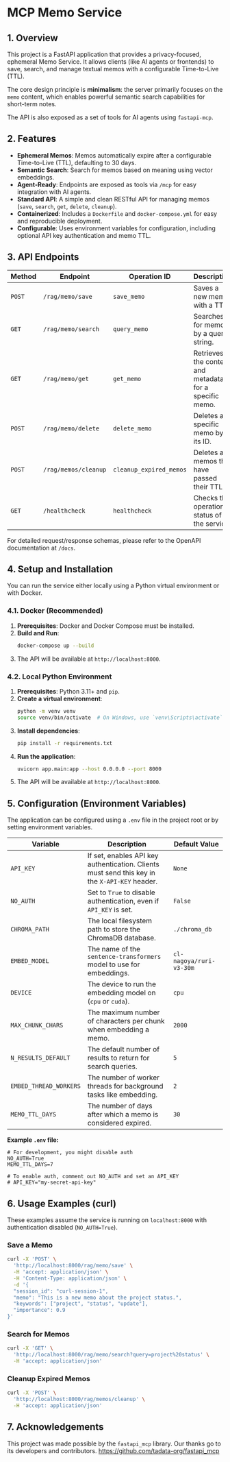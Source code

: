 # MCP Memo Service

## 1. Overview

This project is a FastAPI application that provides a privacy-focused, ephemeral Memo Service. It allows clients (like AI agents or frontends) to save, search, and manage textual memos with a configurable Time-to-Live (TTL).

The core design principle is **minimalism**: the server primarily focuses on the `memo` content, which enables powerful semantic search capabilities for short-term notes.

The API is also exposed as a set of tools for AI agents using `fastapi-mcp`.

## 2. Features

- **Ephemeral Memos**: Memos automatically expire after a configurable Time-to-Live (TTL), defaulting to 30 days.
- **Semantic Search**: Search for memos based on meaning using vector embeddings.
- **Agent-Ready**: Endpoints are exposed as tools via `/mcp` for easy integration with AI agents.
- **Standard API**: A simple and clean RESTful API for managing memos (`save`, `search`, `get`, `delete`, `cleanup`).
- **Containerized**: Includes a `Dockerfile` and `docker-compose.yml` for easy and reproducible deployment.
- **Configurable**: Uses environment variables for configuration, including optional API key authentication and memo TTL.

## 3. API Endpoints

| Method | Endpoint              | Operation ID            | Description                                        |
|--------|-----------------------|-------------------------|----------------------------------------------------|
| `POST` | `/rag/memo/save`      | `save_memo`             | Saves a new memo with a TTL.                       |
| `GET`  | `/rag/memo/search`    | `query_memo`            | Searches for memos by a query string.              |
| `GET`  | `/rag/memo/get`       | `get_memo`              | Retrieves the content and metadata for a specific memo. |
| `POST` | `/rag/memo/delete`    | `delete_memo`           | Deletes a specific memo by its ID.                 |
| `POST` | `/rag/memos/cleanup`  | `cleanup_expired_memos` | Deletes all memos that have passed their TTL.      |
| `GET`  | `/healthcheck`        | `healthcheck`           | Checks the operational status of the service.      |

For detailed request/response schemas, please refer to the OpenAPI documentation at `/docs`.

## 4. Setup and Installation

You can run the service either locally using a Python virtual environment or with Docker.

### 4.1. Docker (Recommended)

1.  **Prerequisites**: Docker and Docker Compose must be installed.
2.  **Build and Run**:
    ```bash
    docker-compose up --build
    ```
3.  The API will be available at `http://localhost:8000`.

### 4.2. Local Python Environment

1.  **Prerequisites**: Python 3.11+ and `pip`.
2.  **Create a virtual environment**:
    ```bash
    python -m venv venv
    source venv/bin/activate  # On Windows, use `venv\Scripts\activate`
    ```
3.  **Install dependencies**:
    ```bash
    pip install -r requirements.txt
    ```
4.  **Run the application**:
    ```bash
    uvicorn app.main:app --host 0.0.0.0 --port 8000
    ```
5.  The API will be available at `http://localhost:8000`.

## 5. Configuration (Environment Variables)

The application can be configured using a `.env` file in the project root or by setting environment variables.

| Variable                 | Description                                                              | Default Value            |
|--------------------------|--------------------------------------------------------------------------|--------------------------|
| `API_KEY`                | If set, enables API key authentication. Clients must send this key in the `X-API-KEY` header. | `None`                   |
| `NO_AUTH`                | Set to `True` to disable authentication, even if `API_KEY` is set.       | `False`                  |
| `CHROMA_PATH`            | The local filesystem path to store the ChromaDB database.                | `./chroma_db`            |
| `EMBED_MODEL`            | The name of the `sentence-transformers` model to use for embeddings.     | `cl-nagoya/ruri-v3-30m`  |
| `DEVICE`                 | The device to run the embedding model on (`cpu` or `cuda`).              | `cpu`                    |
| `MAX_CHUNK_CHARS`        | The maximum number of characters per chunk when embedding a memo.        | `2000`                   |
| `N_RESULTS_DEFAULT`      | The default number of results to return for search queries.              | `5`                      |
| `EMBED_THREAD_WORKERS`   | The number of worker threads for background tasks like embedding.        | `2`                      |
| `MEMO_TTL_DAYS`          | The number of days after which a memo is considered expired.             | `30`                     |


**Example `.env` file:**
```
# For development, you might disable auth
NO_AUTH=True
MEMO_TTL_DAYS=7

# To enable auth, comment out NO_AUTH and set an API_KEY
# API_KEY="my-secret-api-key"
```

## 6. Usage Examples (curl)

These examples assume the service is running on `localhost:8000` with authentication disabled (`NO_AUTH=True`).

### Save a Memo

```bash
curl -X 'POST' \
  'http://localhost:8000/rag/memo/save' \
  -H 'accept: application/json' \
  -H 'Content-Type: application/json' \
  -d '{
  "session_id": "curl-session-1",
  "memo": "This is a new memo about the project status.",
  "keywords": ["project", "status", "update"],
  "importance": 0.9
}'
```

### Search for Memos

```bash
curl -X 'GET' \
  'http://localhost:8000/rag/memo/search?query=project%20status' \
  -H 'accept: application/json'
```

### Cleanup Expired Memos

```bash
curl -X 'POST' \
  'http://localhost:8000/rag/memos/cleanup' \
  -H 'accept: application/json'
```

## 7. Acknowledgements

This project was made possible by the `fastapi_mcp` library. Our thanks go to its developers and contributors.
https://github.com/tadata-org/fastapi_mcp
